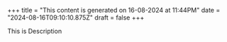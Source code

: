 +++
title = "This content is generated on 16-08-2024 at 11:44PM"
date = "2024-08-16T09:10:10.875Z"
draft = false
+++

  This is Description
        